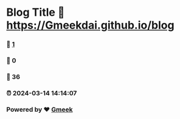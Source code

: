 # Blog Title :link: https://Gmeekdai.github.io/blog 
### :page_facing_up: [1](https://Gmeekdai.github.io/blog/tag.html/tag.html) 
### :speech_balloon: 0 
### :hibiscus: 36 
### :alarm_clock: 2024-03-14 14:14:07 
### Powered by :heart: [Gmeek](https://github.com/Meekdai/Gmeek)

